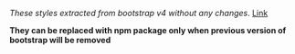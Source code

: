*These styles extracted from bootstrap v4 without any changes*.
[Link](https://github.com/twbs/bootstrap/tree/v4-dev/scss)

**They can be replaced with npm package only when previous version of bootstrap will be removed**
